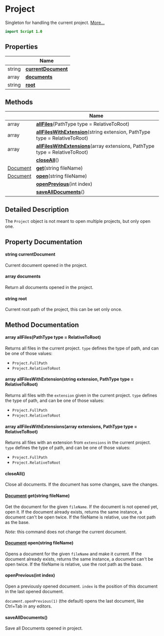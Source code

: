# Project

Singleton for handling the current project. [More...](#detailed-description)

```qml
import Script 1.0
```

## Properties

| | Name |
|-|-|
|string|**[currentDocument](#currentDocument)**|
|array<string>|**[documents](#documents)**|
|string|**[root](#root)**|

## Methods

| | Name |
|-|-|
|array<string> |**[allFiles](#allFiles)**(PathType type = RelativeToRoot)|
|array<string> |**[allFilesWithExtension](#allFilesWithExtension)**(string extension, PathType type = RelativeToRoot)|
|array<string> |**[allFilesWithExtensions](#allFilesWithExtensions)**(array<string> extensions, PathType type = RelativeToRoot)|
||**[closeAll](#closeAll)**()|
|[Document](../script/document.md) |**[get](#get)**(string fileName)|
|[Document](../script/document.md) |**[open](#open)**(string fileName)|
||**[openPrevious](#openPrevious)**(int index)|
||**[saveAllDocuments](#saveAllDocuments)**()|

## Detailed Description

The `Project` object is not meant to open multiple projects, but only open one.

## Property Documentation

#### <a name="currentDocument"></a>string **currentDocument**

Current document opened in the project.

#### <a name="documents"></a>array<string> **documents**

Return all documents opened in the project.

#### <a name="root"></a>string **root**

Current root path of the project, this can be set only once.

## Method Documentation

#### <a name="allFiles"></a>array<string> **allFiles**(PathType type = RelativeToRoot)

Returns all files in the current project.
`type` defines the type of path, and can be one of those values:

- `Project.FullPath`
- `Project.RelativeToRoot`

#### <a name="allFilesWithExtension"></a>array<string> **allFilesWithExtension**(string extension, PathType type = RelativeToRoot)

Returns all files with the `extension` given in the current project.
`type` defines the type of path, and can be one of those values:

- `Project.FullPath`
- `Project.RelativeToRoot`

#### <a name="allFilesWithExtensions"></a>array<string> **allFilesWithExtensions**(array<string> extensions, PathType type = RelativeToRoot)

Returns all files with an extension from `extensions` in the current project.
`type` defines the type of path, and can be one of those values:

- `Project.FullPath`
- `Project.RelativeToRoot`

#### <a name="closeAll"></a>**closeAll**()

Close all documents. If the document has some changes, save the changes.

#### <a name="get"></a>[Document](../script/document.md) **get**(string fileName)

Get the document for the given `fileName`. If the document is not opened yet, open it. If the document already
exists, returns the same instance, a document can't be open twice. If the fileName is relative, use the root path as
the base.

*Note:* this command does not change the current document.

#### <a name="open"></a>[Document](../script/document.md) **open**(string fileName)

Opens a document for the given `fileName` and make it current. If the document already exists, returns the same
instance, a document can't be open twice. If the fileName is relative, use the root path as the base.

#### <a name="openPrevious"></a>**openPrevious**(int index)

Open a previously opened document. `index` is the position of this document in the last opened document.

`document.openPrevious(1)` (the default) opens the last document, like Ctrl+Tab in any editors.

#### <a name="saveAllDocuments"></a>**saveAllDocuments**()

Save all Documents opened in project.
